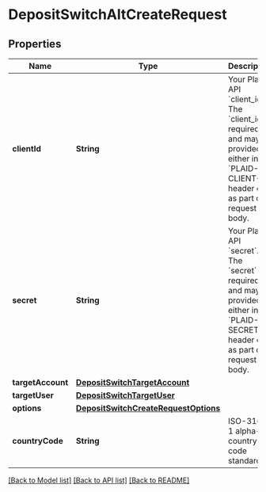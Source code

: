 # DepositSwitchAltCreateRequest

## Properties
Name | Type | Description | Notes
------------ | ------------- | ------------- | -------------
**clientId** | **String** | Your Plaid API &#x60;client_id&#x60;. The &#x60;client_id&#x60; is required and may be provided either in the &#x60;PLAID-CLIENT-ID&#x60; header or as part of a request body. | [optional] 
**secret** | **String** | Your Plaid API &#x60;secret&#x60;. The &#x60;secret&#x60; is required and may be provided either in the &#x60;PLAID-SECRET&#x60; header or as part of a request body. | [optional] 
**targetAccount** | [**DepositSwitchTargetAccount**](DepositSwitchTargetAccount.md) |  | 
**targetUser** | [**DepositSwitchTargetUser**](DepositSwitchTargetUser.md) |  | 
**options** | [**DepositSwitchCreateRequestOptions**](DepositSwitchCreateRequestOptions.md) |  | [optional] 
**countryCode** | **String** | ISO-3166-1 alpha-2 country code standard. | [optional] 

[[Back to Model list]](../README.md#documentation-for-models) [[Back to API list]](../README.md#documentation-for-api-endpoints) [[Back to README]](../README.md)


